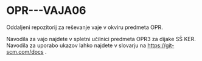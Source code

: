 # OPR---VAJA06
Oddaljeni repozitorij za reševanje vaje v okviru predmeta OPR. 

Navodila za vajo najdete v spletni učilnici predmeta OPR3 za dijake SŠ KER. Navodila za uporabo ukazov lahko najdete v slovarju na https://git-scm.com/docs .
